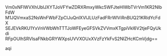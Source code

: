 Vm0xNFlWVXhUblJXYTJoVFYwZDRXRmxyWkc5WFJteHlWbTVrVm1KR2NIbFdW
M1JQVmxaS2NsWnFWbFZpClJuQnlXVlJLUzFadFRrWlViRnBUQ21KRldYcFdX
SEJEVkRKU1YxVnVWbWhTTTJoWFEyeGFSVkZVVmxKTgpiVkl6V2tjeFQyUkdi
RFpOUlhSRVlsaFNkbGRYWXpsUVVXOUxXVzFzYkFvS2NIZHcKCmVjdg==

aqi